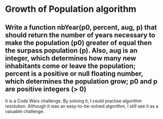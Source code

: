 # Growth of Population algorithm

## Write a function nbYear(p0, percent, aug, p) that should return the number of years necessary to make the population (p0) greater of equal then the surpass population (p). Also, aug is an integer, which determines how many new inhabitants come or leave the population; percent is a positive or null floating number, which determines the population grow; p0 and p are positive integers (> 0)

It is a Code Wars challenge. By solving it, I could practise algorithm resolution. Although it was an easy-to-be-solved algorithm, I still see it as a valuable challenge.